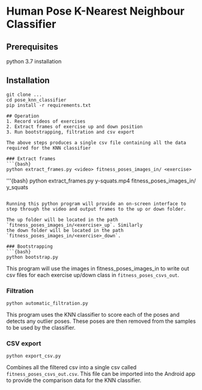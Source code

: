 # Human Pose K-Nearest Neighbour Classifier

## Prerequisites
python 3.7 installation

## Installation
```{bash}
git clone ...
cd pose_knn_classifier
pip install -r requirements.txt

## Operation
1. Record videos of exercises
2. Extract frames of exercise up and down position 
3. Run bootstrapping, filtration and csv export

The above steps produces a single csv file containing all the data required for the KNN classifier

### Extract frames
```{bash}
python extract_frames.py <video> fitness_poses_images_in/ <exercise>
```

'''{bash}
python extract_frames.py y-squats.mp4 fitness_poses_images_in/ y_squats
```

Running this python program will provide an on-screen interface to step through the video and output frames to the up or down folder.

The up folder will be located in the path `fitness_poses_images_in/<exercise>_up`. Similarly
the down folder will be located in the path `fitness_poses_images_in/<exercise>_down`.

### Bootstrapping
```{bash}
python bootstrap.py
```

This program will use the images in fitness_poses_images_in to write out csv files for each exercise up/down class in `fitness_poses_csvs_out`.

### Filtration
```{bash}
python automatic_filtration.py
```

This program uses the KNN classifier to score each of the poses and detects any outlier poses. These poses are then removed from the samples to be 
used by the classifier.

### CSV export
```{bash}
python export_csv.py
```

Combines all the filtered csv into a single csv called `fitness_poses_csvs_out.csv`. This file can be imported into the Android app to provide
the comparison data for the KNN classifier.
